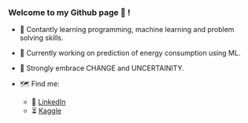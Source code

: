 ### Welcome to my Github page 👋 !

<!--
**kirank6/kirank6** is a ✨ _special_ ✨ repository because its `README.md` (this file) appears on your GitHub profile.

Here are some ideas to get you started:

- 🔭 I’m currently working on ...
- 🌱 I’m currently learning ...
- 👯 I’m looking to collaborate on ...
- 🤔 I’m looking for help with ...
- 💬 Ask me about ...
- 📫 How to reach me: ...
- 😄 Pronouns: ...
- ⚡ Fun fact: ...
-->

- :rainbow: Contantly learning programming, machine learning and problem solving skills.

- :evergreen_tree: Currently working on prediction of energy consumption using ML.

- :full_moon_with_face: Strongly embrace CHANGE and UNCERTAINITY.

- :world_map: Find me:
   - :wave: [LinkedIn](https://www.linkedin.com/in/kirankh/)
   - :hourglass_flowing_sand: [Kaggle](https://www.kaggle.com/khanalkiran/)

